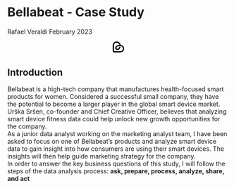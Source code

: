 Bellabeat - Case Study
================
Rafael Veraldi
February 2023

<center>
<img src="./img/bellabeat-logo.png" style="width:5.0%" />
</center>

## Introduction

Bellabeat is a high-tech company that manufactures health-focused smart
products for women. Considered a successful small company, they have the
potential to become a larger player in the global smart device market.
Urška Sršen, co-founder and Chief Creative Officer, believes that
analyzing smart device fitness data could help unlock new growth
opportunities for the company.  
As a junior data analyst working on the marketing analyst team, I have
been asked to focus on one of Bellabeat’s products and analyze smart
device data to gain insight into how consumers are using their smart
devices. The insights will then help guide marketing strategy for the
company.  
In order to answer the key business questions of this study, I will
follow the steps of the data analysis process: **ask, prepare, process,
analyze, share, and act**
